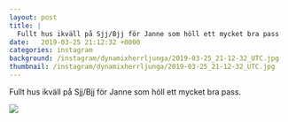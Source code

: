 ```yaml
---
layout: post
title: |
  Fullt hus ikväll på Sjj/Bjj för Janne som höll ett mycket bra pass
date:   2019-03-25 21:12:32 +0000
categories: instagram
background: /instagram/dynamixherrljunga/2019-03-25_21-12-32_UTC.jpg
thumbnail: /instagram/dynamixherrljunga/2019-03-25_21-12-32_UTC.jpg
---
```

Fullt hus ikväll på Sjj/Bjj för Janne som höll ett mycket bra pass. 



<img src='/www-dynamix-herrljunga/instagram/dynamixherrljunga/2019-03-25_21-12-32_UTC.jpg' class='img-fluid' />
